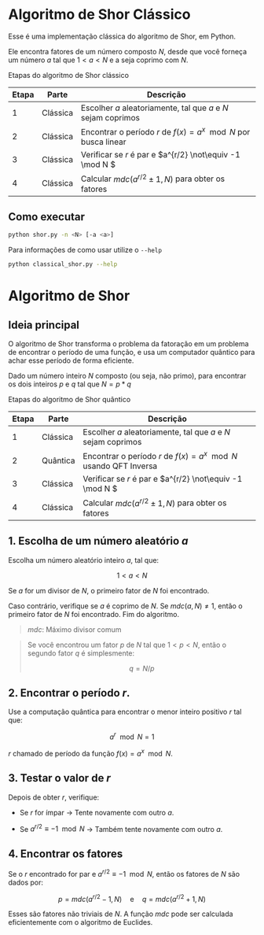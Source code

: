 # Algoritmo de Shor Clássico

Esse é uma implementação clássica do algoritmo de Shor, em Python. 

Ele encontra fatores de um número composto $N$, desde que você forneça um número $a$ tal que $1 < a < N$ e a seja coprimo com $N$.

Etapas do algoritmo de Shor clássico

| Etapa | Parte    | Descrição                                                         |
|-------|----------|-------------------------------------------------------------------|
| 1     | Clássica | Escolher $a$ aleatoriamente, tal que $a$ e $N$ sejam coprimos     |
| 2     | Clássica | Encontrar o período $r$ de $f(x) = a^x \mod N$ por busca linear |
| 3     | Clássica | Verificar se $r$ é par e $a^{r/2} \not\equiv -1 \mod N $  |
| 4     | Clássica | Calcular $mdc(a^{r/2} \pm 1, N)$ para obter os fatores            |


## Como executar

```bash
python shor.py -n <N> [-a <a>]
```

Para informações de como usar utilize o `--help`

```bash
python classical_shor.py --help
```

# Algoritmo de Shor

## Ideia principal

O algoritmo de Shor transforma o problema da fatoração em um problema de encontrar o período de uma função, e usa um computador quântico para achar esse período de forma eficiente.

Dado um número inteiro $N$ composto (ou seja, não primo), para encontrar os dois inteiros $p$ e $q$ tal que $N = p * q$

Etapas do algoritmo de Shor quântico

| Etapa | Parte    | Descrição                                                         |
|-------|----------|-------------------------------------------------------------------|
| 1     | Clássica | Escolher $a$ aleatoriamente, tal que $a$ e $N$ sejam coprimos     |
| 2     | Quântica | Encontrar o período $r$ de $f(x) = a^x \mod N$ usando QFT Inversa |
| 3     | Clássica | Verificar se $r$ é par e $a^{r/2} \not\equiv -1 \mod N $  |
| 4     | Clássica | Calcular $mdc(a^{r/2} \pm 1, N)$ para obter os fatores            |

## 1. Escolha de um número aleatório $a$

Escolha um número aleatório inteiro $a$, tal que:

$$
1 < a < N
$$

Se $a$ for um divisor de $N$, o primeiro fator de $N$ foi encontrado.

Caso contrário, verifique se $a$ é coprimo de $N$. Se $mdc(a, N) \not= 1$, então o primeiro fator de $N$ foi encontrado. Fim do algoritmo.

>$mdc$: Máximo divisor comum

>Se você encontrou um fator $p$ de $N$ tal que $1<p<N$, então o segundo fator $q$ é simplesmente:
>
>$$
>q = N/p
>$$

## 2. Encontrar o período $r$.

Use a computação quântica para encontrar o menor inteiro positivo $r$ tal que:

$$
a^r \mod N = 1
$$

$r$ chamado de período da função $f(x) = a^x \mod N$.

## 3. Testar o valor de $r$

Depois de obter $r$, verifique:

* Se $r$ for ímpar -> Tente novamente com outro $a$.

* Se $a^{r/2} \equiv -1 \mod N$ -> Também tente novamente com outro $a$.


## 4. Encontrar os fatores

Se o $r$ encontrado for par e $a^{r/2} \equiv -1 \mod N$, então os fatores de $N$ são dados por:

$$
p = mdc(a^{r/2}-1, N) \quad \text{e} \quad  q = mdc(a^{r/2}+1, N)
$$

Esses são fatores não triviais de $N$. A função $mdc$ pode ser calculada eficientemente com o algoritmo de Euclides.